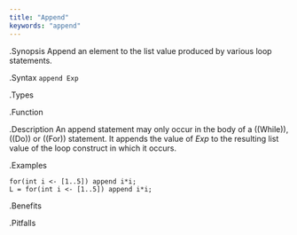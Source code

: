 ```yaml
---
title: "Append"
keywords: "append"
---
```


.Synopsis
Append an element to the list value produced by various loop statements.

.Syntax
`append Exp`

.Types

.Function

.Description
An append statement may only occur in the body of a ((While)), ((Do)) or ((For)) statement. 
It appends the value of _Exp_ to the resulting list value of the loop construct in which it occurs.

.Examples
```rascal-shell
for(int i <- [1..5]) append i*i;
L = for(int i <- [1..5]) append i*i;
```

.Benefits

.Pitfalls

